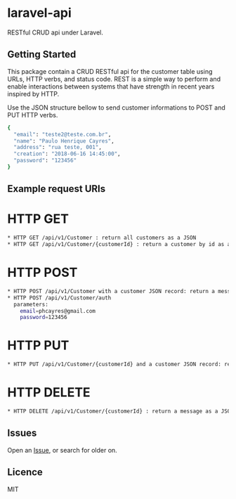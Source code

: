 # laravel-api
RESTful CRUD api under Laravel.

## Getting Started
This package contain a CRUD RESTful api for the customer table using URLs, HTTP verbs, and status code. REST is a simple way to perform and enable interactions between systems that have strength in recent years inspired by HTTP. 

Use the JSON structure bellow to send customer informations to POST and PUT HTTP verbs.
```sh
{
  "email": "teste2@teste.com.br",
  "name": "Paulo Henrique Cayres",
  "address": "rua teste, 001",
  "creation": "2018-06-16 14:45:00",
  "password": "123456"
}
```
## Example request URIs
# HTTP GET
```sh
* HTTP GET /api/v1/Customer : return all customers as a JSON
* HTTP GET /api/v1/Customer/{customerId} : return a customer by id as a JSON
```
# HTTP POST
```sh
* HTTP POST /api/v1/Customer with a customer JSON record: return a message as a JSON
* HTTP POST /api/v1/Customer/auth
  parameters:
    email=phcayres@gmail.com
    password=123456
```
# HTTP PUT
```sh
* HTTP PUT /api/v1/Customer/{customerId} and a customer JSON record: return a message as a JSON
```
# HTTP DELETE
```sh
* HTTP DELETE /api/v1/Customer/{customerId} : return a message as a JSON
```
## Issues
Open an [Issue](https://github.com/phcayres/laravel-api/issues), or search for older on.

## Licence
MIT
